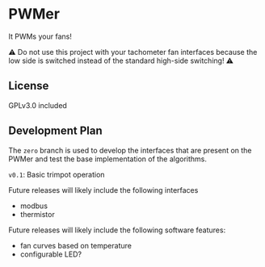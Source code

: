 # PWMer
It PWMs your fans!

:warning: Do not use this project with your tachometer fan interfaces because
the low side is switched instead of the standard high-side switching! :warning:

## License
GPLv3.0 included

## Development Plan
The `zero` branch is used to develop the interfaces that are present on the
PWMer and test the base implementation of the algorithms.

`v0.1`: Basic trimpot operation

Future releases will likely include the following interfaces
* modbus
* thermistor

Future releases will likely include the following software features:
* fan curves based on temperature
* configurable LED?
